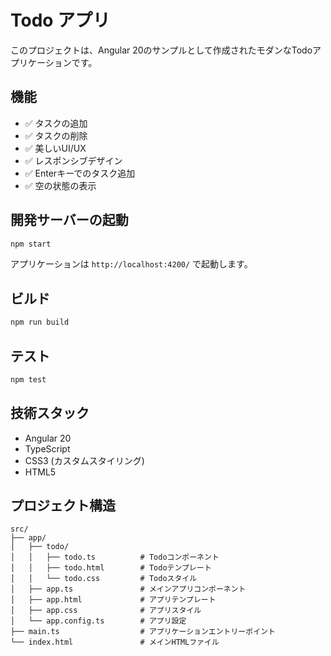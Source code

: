 # Todo アプリ

このプロジェクトは、Angular 20のサンプルとして作成されたモダンなTodoアプリケーションです。

## 機能

- ✅ タスクの追加
- ✅ タスクの削除
- ✅ 美しいUI/UX
- ✅ レスポンシブデザイン
- ✅ Enterキーでのタスク追加
- ✅ 空の状態の表示

## 開発サーバーの起動

```bash
npm start
```

アプリケーションは `http://localhost:4200/` で起動します。

## ビルド

```bash
npm run build
```

## テスト

```bash
npm test
```

## 技術スタック

- Angular 20
- TypeScript
- CSS3 (カスタムスタイリング)
- HTML5

## プロジェクト構造

```
src/
├── app/
│   ├── todo/
│   │   ├── todo.ts          # Todoコンポーネント
│   │   ├── todo.html        # Todoテンプレート
│   │   └── todo.css         # Todoスタイル
│   ├── app.ts               # メインアプリコンポーネント
│   ├── app.html             # アプリテンプレート
│   ├── app.css              # アプリスタイル
│   └── app.config.ts        # アプリ設定
├── main.ts                  # アプリケーションエントリーポイント
└── index.html               # メインHTMLファイル
```
